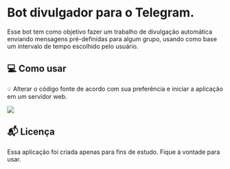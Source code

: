 # Bot divulgador para o Telegram.
Esse bot tem como objetivo fazer um trabalho de divulgação automática enviando mensagens pré-definidas para algum grupo, usando como base um intervalo de tempo escolhido pelo usuário.

## 💻 Como usar

💡 Alterar o código fonte de acordo com sua preferência e iniciar a aplicação em um servidor web.

![](https://i.imgur.com/FJD7M4k.png)

## 📬 Licença

Essa aplicação foi criada apenas para fins de estudo. Fique à vontade para usar.
